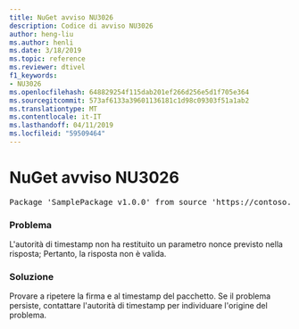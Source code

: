 ```yaml
---
title: NuGet avviso NU3026
description: Codice di avviso NU3026
author: heng-liu
ms.author: henli
ms.date: 3/18/2019
ms.topic: reference
ms.reviewer: dtivel
f1_keywords:
- NU3026
ms.openlocfilehash: 648829254f115dab201ef266d256e5d1f705e364
ms.sourcegitcommit: 573af6133a39601136181c1d98c09303f51a1ab2
ms.translationtype: MT
ms.contentlocale: it-IT
ms.lasthandoff: 04/11/2019
ms.locfileid: "59509464"
---
```

# <a name="nuget-warning-nu3026"></a>NuGet avviso NU3026

<pre>Package 'SamplePackage v1.0.0' from source 'https://contoso.com/index.json': The timestamp response is invalid. Nonces did not match.</pre>

### <a name="issue"></a>Problema

L'autorità di timestamp non ha restituito un parametro nonce previsto nella risposta; Pertanto, la risposta non è valida.


### <a name="solution"></a>Soluzione

Provare a ripetere la firma e al timestamp del pacchetto. Se il problema persiste, contattare l'autorità di timestamp per individuare l'origine del problema.